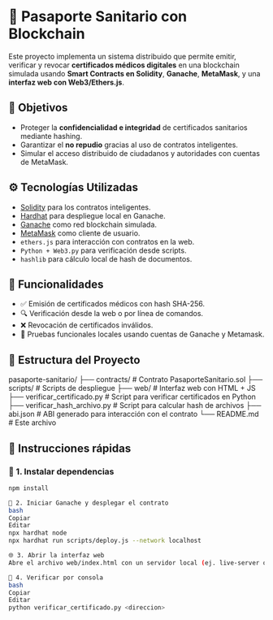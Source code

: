 # 🧬 Pasaporte Sanitario con Blockchain

Este proyecto implementa un sistema distribuido que permite emitir, verificar y revocar **certificados médicos digitales** en una blockchain simulada usando **Smart Contracts en Solidity**, **Ganache**, **MetaMask**, y una **interfaz web con Web3/Ethers.js**.

## 📌 Objetivos

- Proteger la **confidencialidad e integridad** de certificados sanitarios mediante hashing.
- Garantizar el **no repudio** gracias al uso de contratos inteligentes.
- Simular el acceso distribuido de ciudadanos y autoridades con cuentas de MetaMask.

## ⚙️ Tecnologías Utilizadas

- [Solidity](https://soliditylang.org/) para los contratos inteligentes.
- [Hardhat](https://hardhat.org/) para despliegue local en Ganache.
- [Ganache](https://trufflesuite.com/ganache/) como red blockchain simulada.
- [MetaMask](https://metamask.io/) como cliente de usuario.
- `ethers.js` para interacción con contratos en la web.
- `Python + Web3.py` para verificación desde scripts.
- `hashlib` para cálculo local de hash de documentos.

## 🚀 Funcionalidades

- ✅ Emisión de certificados médicos con hash SHA-256.
- 🔍 Verificación desde la web o por línea de comandos.
- ❌ Revocación de certificados inválidos.
- 🧪 Pruebas funcionales locales usando cuentas de Ganache y Metamask.

## 📂 Estructura del Proyecto
pasaporte-sanitario/
├── contracts/ # Contrato PasaporteSanitario.sol
├── scripts/ # Scripts de despliegue
├── web/ # Interfaz web con HTML + JS
├── verificar_certificado.py # Script para verificar certificados en Python
├── verificar_hash_archivo.py # Script para calcular hash de archivos
├── abi.json # ABI generado para interacción con el contrato
└── README.md # Este archivo


## 🧪 Instrucciones rápidas

### 🔧 1. Instalar dependencias

```bash
npm install

🚀 2. Iniciar Ganache y desplegar el contrato
bash
Copiar
Editar
npx hardhat node
npx hardhat run scripts/deploy.js --network localhost

🌐 3. Abrir la interfaz web
Abre el archivo web/index.html con un servidor local (ej. live-server o python3 -m http.server).

🧪 4. Verificar por consola
bash
Copiar
Editar
python verificar_certificado.py <direccion>


